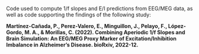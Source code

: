 Code used to compute 1/f slopes and E/I predictions from EEG/MEG data, as well as code supporting the findings of the following study:

**Martínez-Cañada, P., Perez-Valero, E., Minguillon, J., Pelayo, F., López-Gordo, M. A., & Morillas, C. (2022). Combining Aperiodic 1/f Slopes and Brain Simulation: An EEG/MEG Proxy Marker of Excitation/Inhibition Imbalance in Alzheimer’s Disease. bioRxiv, 2022-12.**
